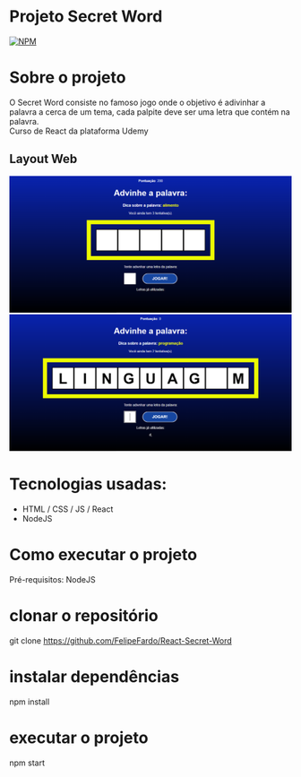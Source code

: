 # Projeto Secret Word
[![NPM](https://img.shields.io/npm/l/react)](https://github.com/FelipeFardo/React-Secret-Word/blob/main/LICENSE)


# Sobre o projeto
O Secret Word consiste no famoso jogo onde o objetivo é adivinhar a palavra a cerca de um tema, cada palpite deve ser uma letra que contém na palavra.<br/>
Curso de React da plataforma Udemy

## Layout Web
![Web Dica Alimento](https://github.com/FelipeFardo/Assets/blob/main/React-Secret-Word/Screenshot_1.png)
![Web Dica Programação](https://github.com/FelipeFardo/Assets/blob/main/React-Secret-Word/Screenshot_2.png)

# Tecnologias usadas:

- HTML / CSS / JS / React
- NodeJS

# Como executar o projeto

Pré-requisitos: NodeJS

# clonar o repositório
git clone https://github.com/FelipeFardo/React-Secret-Word

# instalar dependências
npm install

# executar o projeto
npm start

